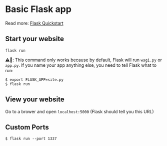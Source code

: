 # Basic Flask app

Read more: [Flask Quickstart](http://flask.pocoo.org/docs/1.0/quickstart/)

## Start your website

```shell
flask run
```

⚠️🎩: This command only works because by default, Flask will run `wsgi.py` or `app.py`. If you name your app anything else, you need to tell Flask what to run: 

```shell
$ export FLASK_APP=site.py
$ flask run
```

## View your website

Go to a brower and open `localhost:5000` (Flask should tell you this URL)

## Custom Ports

```shell
$ flask run --port 1337
```
